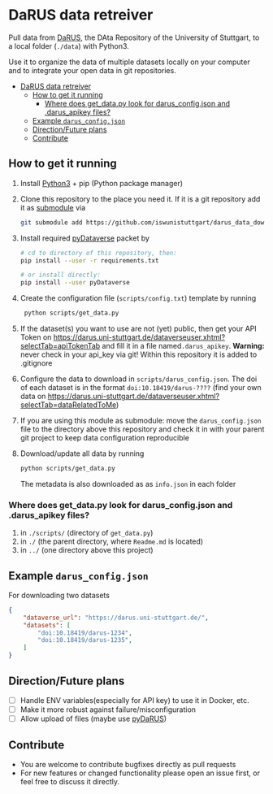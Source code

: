 # DaRUS data retreiver

Pull data from [DaRUS](https://darus.uni-stuttgart.de/), the DAta Repository of the University of Stuttgart, to a local folder (`./data`) with Python3.

Use it to organize the data of multiple datasets locally on your computer and to integrate your open data in git repositories.

- [DaRUS data retreiver](#darus-data-retreiver)
  - [How to get it running](#how-to-get-it-running)
    - [Where does get_data.py look for darus_config.json and .darus_apikey files?](#where-does-get_datapy-look-for-darus_configjson-and-darus_apikey-files)
  - [Example `darus_config.json`](#example-darus_configjson)
  - [Direction/Future plans](#directionfuture-plans)
  - [Contribute](#contribute)

## How to get it running

1. Install [Python3](https://www.python.org/) + pip (Python package manager)
2. Clone this repository to the place you need it. If it is a git repository add it as [submodule](https://git-scm.com/book/en/v2/Git-Tools-Submodules) via
   
   ```bash
   git submodule add https://github.com/iswunistuttgart/darus_data_download.git
   ```

3. Install required [pyDataverse](https://pydataverse.readthedocs.io/) packet by
   
    ```bash
    # cd to directory of this repository, then:
    pip install --user -r requirements.txt

    # or install directly:
    pip install --user pyDataverse
    ```

4. Create the configuration file (`scripts/config.txt`) template by running

   ```bash
    python scripts/get_data.py
   ```

5. If the dataset(s) you want to use are not (yet) public, then get your API Token on <https://darus.uni-stuttgart.de/dataverseuser.xhtml?selectTab=apiTokenTab> and fill it in a file named`.darus_apikey`. **Warning:** never check in your api_key via git! Within this repository it is added to .gitignore
6. Configure the data to download in `scripts/darus_config.json`. The doi of each dataset is in the format `doi:10.18419/darus-????` (find your own data on <https://darus.uni-stuttgart.de/dataverseuser.xhtml?selectTab=dataRelatedToMe>)
7. If you are using this module as submodule: move the `darus_config.json` file to the directory above this repository and check it in with your parent git project to keep data configuration reproducible 
8. Download/update all data by running

    ```bash
    python scripts/get_data.py
    ```

    The metadata is also downloaded as as `info.json` in each folder 

### Where does get_data.py look for darus_config.json and .darus_apikey files?

1. in `./scripts/` (directory of `get_data.py`)
2. in `./` (the parent directory, where `Readme.md` is located)
3. in `../` (one directory above this project)


## Example `darus_config.json`

For downloading two datasets

```json
{
    "dataverse_url": "https://darus.uni-stuttgart.de/",
    "datasets": [
        "doi:10.18419/darus-1234",
        "doi:10.18419/darus-1235",
    ]
}
```

## Direction/Future plans

- [ ] Handle ENV variables(especially for API key) to use it in Docker, etc.
- [ ] Make it more robust against failure/misconfiguration
- [ ] Allow upload of files (maybe use [pyDaRUS](https://github.com/JR-1991/pyDaRUS))

## Contribute

- You are welcome to contribute bugfixes directly as pull requests
- For new features or changed functionality please open an issue first, or feel free to discuss it directly. 
